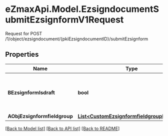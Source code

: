 # eZmaxApi.Model.EzsigndocumentSubmitEzsignformV1Request
Request for POST /1/object/ezsigndocument/{pkiEzsigndocumentID}/submitEzsignform

## Properties

Name | Type | Description | Notes
------------ | ------------- | ------------- | -------------
**BEzsignformIsdraft** | **bool** | Whether the Ezsignform submitted is a draft or not. | 
**AObjEzsignformfieldgroup** | [**List&lt;CustomEzsignformfieldgroupRequest&gt;**](CustomEzsignformfieldgroupRequest.md) |  | 

[[Back to Model list]](../README.md#documentation-for-models) [[Back to API list]](../README.md#documentation-for-api-endpoints) [[Back to README]](../README.md)

